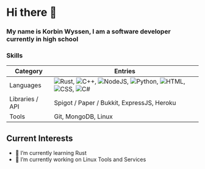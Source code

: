# Hi there 👋
### My name is Korbin Wyssen, I am a software developer currently in high school

### Skills
| Category | Entries |
| --- | --- |
| Languages | ![Rust](https://img.shields.io/badge/-Rust-blue), ![C++](https://img.shields.io/badge/-C++-blue), ![NodeJS](https://img.shields.io/badge/-NodeJS-blue), ![Python](https://img.shields.io/badge/-Python-blue), ![HTML](https://img.shields.io/badge/-HTML-blue), ![CSS](https://img.shields.io/badge/-CSS-blue), ![C#](https://img.shields.io/badge/-C#-blue) |
| Libraries / API | Spigot / Paper / Bukkit, ExpressJS, Heroku |
| Tools | Git, MongoDB, Linux |

## Current Interests
- 🌱 I’m currently learning Rust
- 🔭 I’m currently working on Linux Tools and Services
